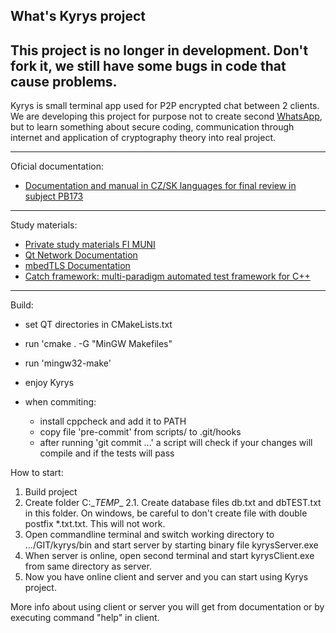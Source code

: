 What's Kyrys project
---
This project is no longer in development. Don't fork it, we still have some bugs in code that cause problems.
---
Kyrys is small terminal app used for P2P encrypted chat between 2 clients. We are developing this project for purpose not to create second [WhatsApp](https://www.whatsapp.com/), but to learn something about secure coding, communication through internet and application of cryptography theory into real project.

---

Oficial documentation:
* [Documentation and manual in CZ/SK languages for final review in subject PB173](https://github.com/kn0t3k/kyrys/tree/master/doc/Oficial%20documentation/SK-CZ%20manual)

---

Study materials:

* [Private study materials FI MUNI](https://is.muni.cz/auth/www/410316/68411172/)
* [Qt Network Documentation](http://doc.qt.io/qt-5/qtnetwork-programming.html)
* [mbedTLS Documentation](https://tls.mbed.org/kb)
* [Catch framework: multi-paradigm automated test framework for C++](https://github.com/philsquared/Catch)

---

Build:

* set QT directories in CMakeLists.txt
* run 'cmake . -G "MinGW Makefiles"
* run 'mingw32-make'
* enjoy Kyrys

* when commiting:
	- install cppcheck and add it to PATH
	- copy file 'pre-commit' from scripts/ to .git/hooks
	- after running 'git commit ...' a script will check if your changes will compile and if the tests will pass

How to start:
1. Build project
2. Create folder C:\__TEMP__
2.1. Create database files db.txt and dbTEST.txt in this folder. On windows, be careful to don't create file with double postfix *.txt.txt. This will not work.
3. Open commandline terminal and switch working directory to .../GIT/kyrys/bin and start server by starting binary file kyrysServer.exe
4. When server is online, open second terminal and start kyrysClient.exe from same directory as server.
5. Now you have online client and server and you can start using Kyrys project.

More info about using client or server you will get from documentation or by executing command "help" in client. 
